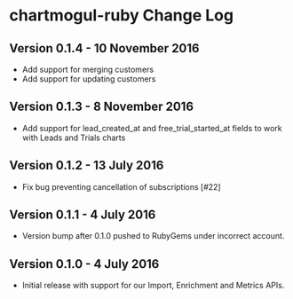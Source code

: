 # chartmogul-ruby Change Log

## Version 0.1.4 - 10 November 2016
- Add support for merging customers
- Add support for updating customers

## Version 0.1.3 - 8 November 2016
- Add support for lead_created_at and free_trial_started_at fields to work with Leads and Trials charts

## Version 0.1.2 - 13 July 2016
- Fix bug preventing cancellation of subscriptions [#22]

## Version 0.1.1 - 4 July 2016
- Version bump after 0.1.0 pushed to RubyGems under incorrect account.

## Version 0.1.0 - 4 July 2016
- Initial release with support for our Import, Enrichment and Metrics APIs.
